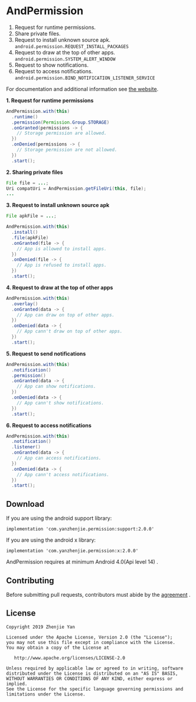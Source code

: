 ﻿# AndPermission
1. Request for runtime permissions.  
2. Share private files.  
3. Request to install unknown source apk.  
  `android.permission.REQUEST_INSTALL_PACKAGES`
4. Request to draw at the top of other apps.  
  `android.permission.SYSTEM_ALERT_WINDOW`
5. Request to show notifications.  
6. Request to access notifications.  
  `android.permission.BIND_NOTIFICATION_LISTENER_SERVICE`

For documentation and additional information see [the website](https://www.yanzhenjie.com/AndPermission).

**1. Request for runtime permissions**
```java
AndPermission.with(this)
  .runtime()
  .permission(Permission.Group.STORAGE)
  .onGranted(permissions -> {
    // Storage permission are allowed.
  })
  .onDenied(permissions -> {
    // Storage permission are not allowed.
  })
  .start();
```

**2. Sharing private files**
```java
File file = ...;
Uri compatUri = AndPermission.getFileUri(this, file);
...
```

**3. Request to install unknown source apk**
```java
File apkFile = ...;

AndPermission.with(this)
  .install()
  .file(apkFile)
  .onGranted(file -> {
    // App is allowed to install apps.
  })
  .onDenied(file -> {
    // App is refused to install apps.
  })
  .start();
```

**4. Request to draw at the top of other apps**
```java
AndPermission.with(this)
  .overlay()
  .onGranted(data -> {
    // App can draw on top of other apps.
  })
  .onDenied(data -> {
    // App cann't draw on top of other apps.
  })
  .start();
```

**5. Request to send notifications**
```java
AndPermission.with(this)
  .notification()
  .permission()
  .onGranted(data -> {
    // App can show notifications.
  })
  .onDenied(data -> {
    // App cann't show notifications.
  })
  .start();
```

**6. Request to access notifications**
```java
AndPermission.with(this)
  .notification()
  .listener()
  .onGranted(data -> {
    // App can access notifications.
  })
  .onDenied(data -> {
    // App cann't access notifications.
  })
  .start();
```

## Download
If you are using the android support library:
```
implementation 'com.yanzhenjie.permission:support:2.0.0'
```

If you are using the android x library:
```
implementation 'com.yanzhenjie.permission:x:2.0.0'
```

AndPermission requires at minimum Android 4.0(Api level 14) .

## Contributing
Before submitting pull requests, contributors must abide by the [agreement](CONTRIBUTING.md) .

## License
```text
Copyright 2019 Zhenjie Yan

Licensed under the Apache License, Version 2.0 (the "License");
you may not use this file except in compliance with the License.
You may obtain a copy of the License at

   http://www.apache.org/licenses/LICENSE-2.0

Unless required by applicable law or agreed to in writing, software
distributed under the License is distributed on an "AS IS" BASIS,
WITHOUT WARRANTIES OR CONDITIONS OF ANY KIND, either express or implied.
See the License for the specific language governing permissions and
limitations under the License.
```